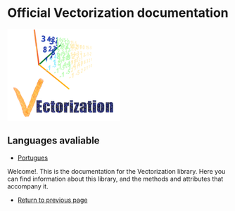 # Official Vectorization documentation
![Logo do projeto](https://github.com/WilliamJardim/Vectorization/blob/main/imagens/logo256x256.png)

## Languages avaliable
- [Portugues](Portugues/page.md)

Welcome!. This is the documentation for the Vectorization library.
Here you can find information about this library, and the methods and attributes that accompany it.

* [Return to previous page](../README.md)